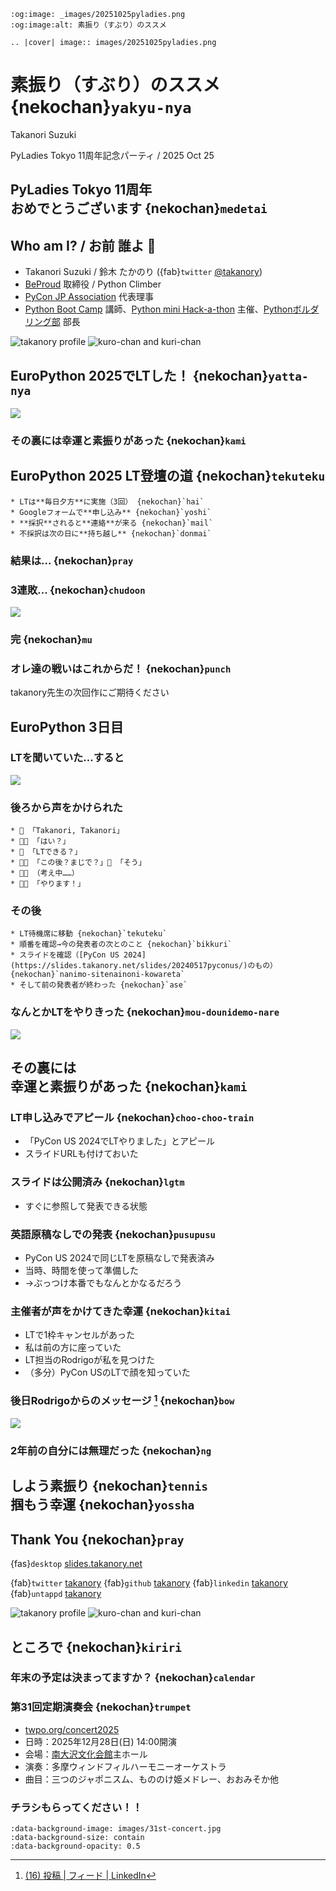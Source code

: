 ```{eval-rst}
:og:image: _images/20251025pyladies.png
:og:image:alt: 素振り（すぶり）のススメ

.. |cover| image:: images/20251025pyladies.png
```

# **素振り**（すぶり）のススメ {nekochan}`yakyu-nya`

Takanori Suzuki

PyLadies Tokyo 11周年記念パーティ / 2025 Oct 25

## PyLadies Tokyo **11周年**<br />おめでとうございます {nekochan}`medetai`

## **Who** am I? / お前 **誰よ** 👤

* Takanori Suzuki / 鈴木 たかのり ({fab}`twitter` [@takanory](https://twitter.com/takanory))
* [BeProud](https://www.beproud.jp/) 取締役 / Python Climber
* [PyCon JP Association](https://www.pycon.jp/) 代表理事
* [Python Boot Camp](https://www.pycon.jp/support/bootcamp.html) 講師、[Python mini Hack-a-thon](https://pyhack.connpass.com/) 主催、[Pythonボルダリング部](https://kabepy.connpass.com/) 部長

![takanory profile](/assets/images/sokidan-square.jpg)
![kuro-chan and kuri-chan](/assets/images/kurokuri.jpg)

## EuroPython 2025でLTした！ {nekochan}`yatta-nya`

![](images/lt-takanory.jpg)

### その裏には**幸運**と**素振り**があった {nekochan}`kami`

## EuroPython 2025 LT登壇の道 {nekochan}`tekuteku`

```{revealjs-fragments}
* LTは**毎日夕方**に実施（3回） {nekochan}`hai`
* Googleフォームで**申し込み** {nekochan}`yoshi`
* **採択**されると**連絡**が来る {nekochan}`mail`
* 不採択は次の日に**持ち越し** {nekochan}`donmai`
```

### 結果は... {nekochan}`pray`

### 3連敗... {nekochan}`chudoon`

![](images/lt-next-time.png)

### 完 {nekochan}`mu`

### オレ達の戦いはこれからだ！ {nekochan}`punch`

takanory先生の次回作にご期待ください

## EuroPython 3日目

### LTを聞いていた...すると

![](images/lt-ebike.jpg)

### 後ろから声をかけられた

```{revealjs-fragments}
* 🧑 「Takanori, Takanori」
* 🧑‍💻 「はい？」
* 🧑 「LTできる？」
* 🧑‍💻 「この後？まじで？」🧑 「そう」
* 🧑‍💻 （考え中……）
* 🧑‍💻 「やります！」
```

### その後

```{revealjs-fragments}
* LT待機席に移動 {nekochan}`tekuteku`
* 順番を確認→今の発表者の次とのこと {nekochan}`bikkuri`
* スライドを確認（[PyCon US 2024](https://slides.takanory.net/slides/20240517pyconus/)のもの） {nekochan}`nanimo-sitenainoni-kowareta`
* そして前の発表者が終わった {nekochan}`ase`
```

### なんとかLTをやりきった {nekochan}`mou-dounidemo-nare`

![](images/lt-takanory2.jpg)

## その裏には<br />**幸運**と**素振り**があった {nekochan}`kami`

### LT申し込みで**アピール** {nekochan}`choo-choo-train`

* 「PyCon US 2024でLTやりました」とアピール
* スライドURLも付けておいた

### スライドは**公開済み** {nekochan}`lgtm`

* すぐに参照して発表できる状態

### **英語原稿なし**での発表 {nekochan}`pusupusu`

* PyCon US 2024で同じLTを原稿なしで発表済み
* 当時、時間を使って準備した
* →ぶっつけ本番でもなんとかなるだろう

### 主催者が声をかけてきた**幸運** {nekochan}`kitai`

* LTで1枠キャンセルがあった
* 私は前の方に座っていた
* LT担当のRodrigoが私を見つけた
* （多分）PyCon USのLTで顔を知っていた

### 後日Rodrigoからの**メッセージ** [^linkedin] {nekochan}`bow`

![](images/rodrigo-message.jpg)

[^linkedin]: [(16) 投稿 | フィード | LinkedIn](https://www.linkedin.com/feed/update/urn:li:ugcPost:7352279607405940737/?commentUrn=urn%3Ali%3Acomment%3A%28ugcPost%3A7352279607405940737%2C7353015767895785472%29&amp;dashCommentUrn=urn%3Ali%3Afsd_comment%3A%287353015767895785472%2Curn%3Ali%3AugcPost%3A7352279607405940737%29)

### **2年前**の自分には**無理**だった {nekochan}`ng`

## しよう**素振り** {nekochan}`tennis`<br />掴もう**幸運** {nekochan}`yossha`

## Thank You {nekochan}`pray`

{fas}`desktop` [slides.takanory.net](https://slides.takanory.net/)

{fab}`twitter` [takanory](https://twitter.com/takanory)
{fab}`github` [takanory](https://github.com/takanory/)
{fab}`linkedin` [takanory](https://www.linkedin.com/in/takanory/)
{fab}`untappd` [takanory](https://untappd.com/user/takanory/)

![takanory profile](/assets/images/sokidan-square.jpg)
![kuro-chan and kuri-chan](/assets/images/kurokuri.jpg)

## ところで {nekochan}`kiriri`

### 年末の予定は決まってますか？ {nekochan}`calendar`

### 第31回定期演奏会 {nekochan}`trumpet`

* [twpo.org/concert2025](https://twpo.org/concert2025/)
* 日時：2025年12月28日(日) 14:00開演
* 会場：[南大沢文化会館](https://www.hachiojibunka.or.jp/minami/)主ホール
* 演奏：多摩ウィンドフィルハーモニーオーケストラ
* 曲目：三つのジャポニスム、もののけ姫メドレー、おおみそか他

### チラシもらってください！！

```{revealjs-section}
:data-background-image: images/31st-concert.jpg
:data-background-size: contain
:data-background-opacity: 0.5
```

